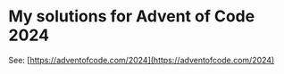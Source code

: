 # My solutions for Advent of Code 2024

See: [https://adventofcode.com/2024](https://adventofcode.com/2024)

